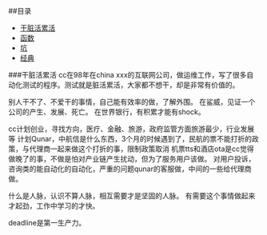 ##<a name="index"/>目录
* [干脏活累活](#干脏活累活)
* [函数](#函数)
* [坑](#坑)
* [经典](#经典)

###<a name="干脏活累活"/>干脏活累活
cc在98年在china xxx的互联网公司，做运维工作，写了很多自动化测试的程序。测试就是脏活累活，大家都不想干，却是非常有价值的。

别人干不了、不爱干的事情，自己能有效率的做，了解外围。
在鲨威，见证一个公司的产生、发展、死亡。
在世界银行，有积累才能有shock。

cc计划创业，寻找方向，医疗、金融、旅游，政府监管方面旅游最少，行业发展等
计划Qunar，中航信是什么东西，3个月的时候遇到了，民航的票不能打折的政策，与代理商一起来做这个打折的事，限制政策取消
机票tts和酒店ota是cc觉得做晚了的事，不做是怕对产业链产生扰动，但为了服务用户该做。
对用户投诉，咨询类的能自动化的自动化，严重的问题qunar的客服做，中间的一些给代理商做。

什么是人脉，认识不算人脉，相互需要才是坚固的人脉。
有需要这个事情做起来才起劲，工作中学习的才快。

deadline是第一生产力。
